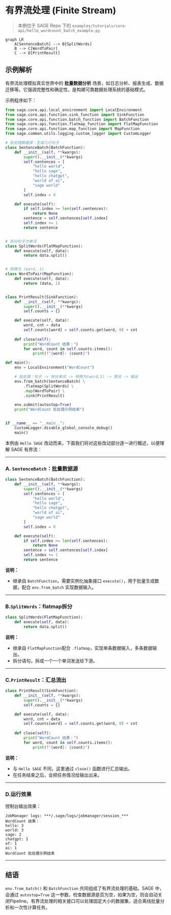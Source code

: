 # 有界流处理 (Finite Stream)

> 本例位于 SAGE Repo 下的 `examples/tutorials/core-api/hello_wordcount_batch_example.py`

```mermaid
graph LR
    A[SentenceBatch] --> B[SplitWords]
    B --> C[WordToPair]
    C --> D[PrintResult]
```

## 示例解析

有界流处理模拟真实世界中的 **批量数据分析** 场景，如日志分析、报表生成、数据迁移等。它强调完整性和确定性，是构建可靠数据处理系统的基础模式。

示例程序如下：

```Python linenums="1" title="Python"
from sage.core.api.local_environment import LocalEnvironment
from sage.core.api.function.sink_function import SinkFunction
from sage.core.api.function.batch_function import BatchFunction
from sage.core.api.function.flatmap_function import FlatMapFunction
from sage.core.api.function.map_function import MapFunction
from sage.common.utils.logging.custom_logger import CustomLogger

# 批处理数据源：生成几行句子
class SentenceBatch(BatchFunction):
    def __init__(self, **kwargs):
        super().__init__(**kwargs)
        self.sentences = [
            "hello world",
            "hello sage",
            "hello chatgpt",
            "world of ai",
            "sage world"
        ]
        self.index = 0

    def execute(self):
        if self.index >= len(self.sentences):
            return None
        sentence = self.sentences[self.index]
        self.index += 1
        return sentence


# 拆分句子为单词
class SplitWords(FlatMapFunction):
    def execute(self, data):
        return data.split()


# 转换为 (word, 1)
class WordToPair(MapFunction):
    def execute(self, data):
        return (data, 1)


class PrintResult(SinkFunction):
    def __init__(self, **kwargs):
        super().__init__(**kwargs)
        self.counts = {}

    def execute(self, data):
        word, cnt = data
        self.counts[word] = self.counts.get(word, 0) + cnt
    
    def close(self):
        print("WordCount 结果：")
        for word, count in self.counts.items():
            print(f"{word}: {count}")

def main():
    env = LocalEnvironment("WordCount")

    # 批处理：句子 -> 拆分单词 -> 转换为(word,1) -> 聚合 -> 输出
    env.from_batch(SentenceBatch) \
        .flatmap(SplitWords) \
        .map(WordToPair) \
        .sink(PrintResult)

    env.submit(autostop=True)
    print("WordCount 批处理示例结束")


if __name__ == "__main__":
    CustomLogger.disable_global_console_debug()
    main()
```

本例由 `Hello SAGE` 改动而来，下面我们将对这些改动部分逐一进行概述，以便理解 SAGE 有界流：

---

### **A**. `SentenceBatch`：批量数据源

```python
class SentenceBatch(BatchFunction):
    def __init__(self, **kwargs):
        super().__init__(**kwargs)
        self.sentences = [
            "hello world",
            "hello sage",
            "hello chatgpt",
            "world of ai",
            "sage world"
        ]
        self.index = 0

    def execute(self):
        if self.index >= len(self.sentences):
            return None
        sentence = self.sentences[self.index]
        self.index += 1
        return sentence
```

 **说明：**

 * 继承自 `BatchFunction`，需要实例化抽象接口 `execute()`，用于批量生成数据，配合 `env.from_batch` 实现数据输入。

---

### **B**.`SplitWords`：flatmap拆分

```python
class SplitWords(FlatMapFunction):
    def execute(self, data):
        return data.split()
```

 **说明：**

 * 继承自 `FlatMapFunction`配合 `.flatmap`，实现单条数据输入，多条数据输出。
 * 拆分语句，拆成一个一个单词发送给下游。

---

### **C**.`PrintResult`：汇总流出

```python
class PrintResult(SinkFunction):
    def __init__(self, **kwargs):
        super().__init__(**kwargs)
        self.counts = {}

    def execute(self, data):
        word, cnt = data
        self.counts[word] = self.counts.get(word, 0) + cnt
    
    def close(self):
        print("WordCount 结果：")
        for word, count in self.counts.items():
            print(f"{word}: {count}")
```

 **说明：**

 * 与 `Hello SAGE` 不同，这里通过 `close()` 函数进行汇总输出。
 * 在任务结束之后，会把任务情况给输出出来。

---

### **D**.运行效果

控制台输出效果：

```plaintext
JobManager logs: ***/.sage/logs/jobmanager/session_***
WordCount 结果：
hello: 3
world: 3
sage: 2
chatgpt: 1
of: 1
ai: 1
WordCount 批处理示例结束
```

---

## 结语

`env.from_batch()` 和 `BatchFunction` 共同组成了有界流处理的基础。SAGE 中，会通过 `autostop=True` 这一参数，检查数据源是否为空，如果为空，则会自动关闭Pipeline。有界流处理的相关接口可以处理固定大小的数据集，适合离线批量分析和一次性计算任务。